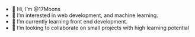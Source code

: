 - 👋 Hi, I’m @17Moons
- 👀 I’m interested in web development, and machine learning.
- 🌱 I’m currently learning front end development.
- 💞️ I’m looking to collaborate on small projects with high learning potential

<!---
17Moons/17Moons is a ✨ special ✨ repository because its `README.md` (this file) appears on your GitHub profile.
You can click the Preview link to take a look at your changes.
--->
